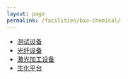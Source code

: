 ```yaml
---
layout: page
permalink: /facilities/bio-chemical/
---
```


<div class="navbar center">
<ul>
    <li><a href="{{ "/facilities" | prepend: site.baseurl }}">测试设备</a></li>
    <li><a href="{{ "/fiber" | prepend: "/facilities" | prepend: site.baseurl }}">光纤设备</a></li>
    <li><a href="{{ "/laser" | prepend: "/facilities" | prepend: site.baseurl }}">激光加工设备</a></li>
    <li class="active"><a href="{{ "/bio-chemical" | prepend: "/facilities" | prepend: site.baseurl }}">生化平台</a></li>
</ul>
</div>

<br>
